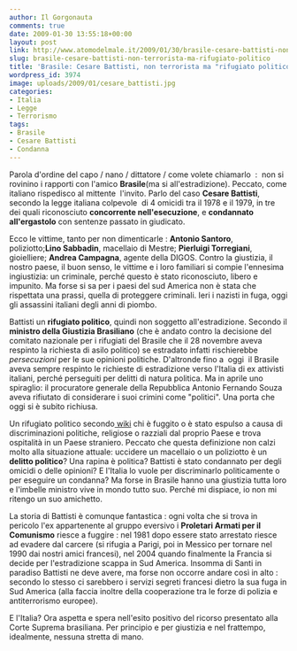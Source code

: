 ```yaml
---
author: Il Gorgonauta
comments: true
date: 2009-01-30 13:55:18+00:00
layout: post
link: http://www.atomodelmale.it/2009/01/30/brasile-cesare-battisti-non-terrorista-ma-rifugiato-politico/
slug: brasile-cesare-battisti-non-terrorista-ma-rifugiato-politico
title: 'Brasile: Cesare Battisti, non terrorista ma "rifugiato politico". '
wordpress_id: 3974
image: uploads/2009/01/cesare_battisti.jpg
categories:
- Italia
- Legge
- Terrorismo
tags:
- Brasile
- Cesare Battisti
- Condanna
---
```


Parola d'ordine del capo / nano / dittatore / come volete chiamarlo  :  non si rovinino i rapporti con l'amico **Brasile**(ma si all'estradizione). Peccato, come italiano rispedisco al mittente  l'invito. Parlo del caso **Cesare Battisti**, secondo la legge italiana colpevole  di 4 omicidi tra il 1978 e il 1979, in tre dei quali riconosciuto **concorrente nell'esecuzione**, e **condannato all'ergastolo** con sentenze passato in giudicato.

Ecco le vittime, tanto per non dimenticarle : **Antonio Santoro**,  poliziotto;**Lino Sabbadin**, macellaio di Mestre; **Pierluigi Torregiani**, gioielliere; **Andrea Campagna**, agente della DIGOS. Contro la giustizia, il nostro paese, il buon senso, le vittime e i loro familiari si compie l'ennesima ingiustizia: un criminale, perché questo è stato riconosciuto, libero e impunito. Ma forse si sa per i paesi del sud America non è stata che rispettata una prassi, quella di proteggere criminali. Ieri i nazisti in fuga, oggi gli assassini italiani degli anni di piombo.

Battisti un **rifugiato politico**, quindi non soggetto all'estradizione. Secondo il **ministro della Giustizia Brasiliano** (che è andato contro la decisione del comitato nazionale per i rifugiati del Brasile che  il 28 novembre aveva respinto la richiesta di asilo politico) se estradato infatti rischierebbe _persecuzioni_ per le sue opinioni politiche. D'altronde fino a  oggi  il Brasile aveva sempre respinto le richieste di estradizione verso l'Italia di ex attivisti  italiani, perché perseguiti per delitti di natura politica. Ma in aprile uno spiraglio: il procuratore generale della Repubblica Antonio Fernando Souza aveva rifiutato di considerare i suoi crimini come "politici". Una porta che oggi si è subito richiusa.

Un rifugiato politico secondo[ wiki](http://it.wikipedia.org/wiki/Rifugiato) chi è fuggito o è stato espulso a causa di discriminazioni politiche, religiose o razziali dal proprio Paese e trova ospitalità in un Paese straniero. Peccato che questa definizione non calzi molto alla situazione attuale: uccidere un macellaio o un poliziotto è un **delitto politico**? Una rapina è politica? Battisti è stato condannato per degli omicidi o delle opinioni? E l'Italia lo vuole per discriminarlo politicamente o per eseguire un condanna? Ma forse in Brasile hanno una giustizia tutta loro e l'imbelle ministro vive in mondo tutto suo. Perché mi dispiace, io non mi ritengo un suo amichetto.

La storia di Battisti è comunque fantastica : ogni volta che si trova in pericolo l'ex appartenente al gruppo eversivo i **Proletari Armati per il Comunismo** riesce a fuggire : nel 1981 dopo essere stato arrestato riesce ad evadere dal carcere (si rifugia a Parigi, poi in Messico per tornare nel 1990 dai nostri amici francesi), nel 2004 quando finalmente la Francia si decide per l'estradizione scappa in Sud America. Insomma di Santi in paradiso Battisti ne deve avere, ma forse non occorre andare così in alto : secondo lo stesso ci sarebbero i servizi segreti francesi dietro la sua fuga in Sud America (alla faccia inoltre della cooperazione tra le forze di polizia e antiterrorismo europee).

E l'Italia? Ora aspetta e spera nell'esito positivo del ricorso presentato alla Corte Suprema brasiliana. Per principio e per giustizia e nel frattempo, idealmente, nessuna stretta di mano.
